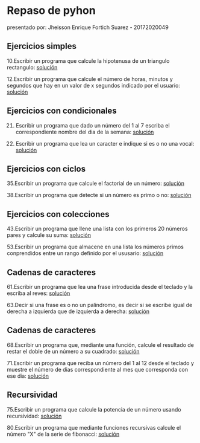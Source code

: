 # Repaso de pyhon

presentado por: Jheisson Enrique Fortich Suarez - 20172020049

## Ejercicios simples

10.Escribir un programa que calcule la hipotenusa de un triangulo rectangulo:
[solución](https://github.com/Forson666/Repaso-de-pyhon/blob/master/ejercicio10.py)

12.Escribir un programa que calcule el número de horas, minutos y segundos que hay
 en un valor de x segundos indicado por el usuario:
[solución](https://github.com/Forson666/Repaso-de-pyhon/blob/master/ejercicio12.py)

## Ejercicios con condicionales

21. Escribir un programa que dado un número del 1 al 7 escriba el correspondiente nombre del dia de la semana:
[solución](https://github.com/Forson666/Repaso-de-pyhon/blob/master/ejercicio%2021.py)

 22. Escribir un programa que lea un caracter e indique si es o no una vocal:
[solución](https://github.com/Forson666/Repaso-de-pyhon/blob/master/ejercicio%2022.py)

## Ejercicios con ciclos

35.Escribir un programa que calcule el factorial de un número:
[solución](https://github.com/Forson666/Repaso-de-pyhon/blob/master/ejercicio%2035.py)

38.Escribir un programa que detecte si un número es primo o no:
[solución](https://github.com/Forson666/Repaso-de-pyhon/blob/master/ejercicio%2038.py)

## Ejercicios con colecciones

43.Escribir un programa que llene una lista con los primeros 20 números pares y calcule su suma:
[solución](https://github.com/Forson666/Repaso-de-pyhon/blob/master/ejercicio%2043.py)

53.Escribir un programa que almacene en una lista los números primos conprendidos entre un rango definido por el ususario:
[solución](https://github.com/Forson666/Repaso-de-pyhon/blob/master/ejercicio%2053.py)

## Cadenas de caracteres

61.Escribir un programa que lea una frase introducida desde el teclado y la escriba al reves:
[solución](https://github.com/Forson666/Repaso-de-pyhon/blob/master/ejercicio%2061.py)

63.Decir si una frase es o no un palindromo, es decir si se escribe igual de derecha a izquierda que de izquierda a derecha:
[solución](https://github.com/Forson666/Repaso-de-pyhon/blob/master/ejercicio%2063.py)

## Cadenas de caracteres

68.Escribir un programa que, mediante una función, calcule el resultado de restar el doble de un número a su cuadrado:
[solución](https://github.com/Forson666/Repaso-de-pyhon/blob/master/ejercicio%2068.py)

71.Escribir un programa que reciba un número del 1 al 12 desde el teclado y muestre el número de dias correspondiente al mes que corresponda con ese dia:
[solución](https://github.com/Forson666/Repaso-de-pyhon/blob/master/ejercicio%2071.py)

## Recursividad

75.Escribir un programa que calcule la potencia de un número usando recursividad:
[solución](https://github.com/Forson666/Repaso-de-pyhon/blob/master/ejercicio%2075.py)

80.Escribir un programa que mediante funciones recursivas calcule el número "X" de la serie de fibonacci:
[solución](https://github.com/Forson666/Repaso-de-pyhon/blob/master/ejercicio%2080.py)
